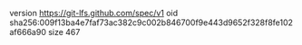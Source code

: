 version https://git-lfs.github.com/spec/v1
oid sha256:009f13ba4e7faf73ac382c9c002b846700f9e443d9652f328f8fe102af666a90
size 467
